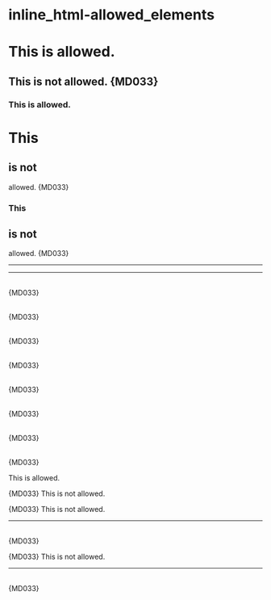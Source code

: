 # inline_html-allowed_elements

<h1>This is allowed.</h1>

<h2>This is not allowed. {MD033}</h2>

<h3>This is allowed.</h3>

<h1>This <h2>is not</h2> allowed. {MD033}</h1>

<h3>This <h2>is not</h2> allowed. {MD033}</h3>

<hr>

<hr/>

<br> {MD033}

<br > {MD033}

<br/> {MD033}

<br /> {MD033}

<br attribute/> {MD033}

<br attribute /> {MD033}

<br attribute="value"/> {MD033}

<br attribute="value" /> {MD033}

<p>
This is allowed.
</p>

<article> {MD033}
This is not allowed.
</article>

<p>
<article> {MD033}
This is not allowed.
</article>
<hr/>
<br/> {MD033}
</p>

<P>
<Article> {MD033}
This is not allowed.
</Article>
<Hr/>
<Br/> {MD033}
</P>

<!-- markdownlint-configure-file {
  "no-inline-html": {
    "allowed_elements": [
      "h1",
      "h3",
      "HR",
      "p"
    ]
  }
} -->

